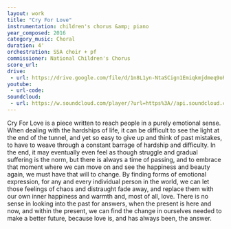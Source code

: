 ```yaml
---
layout: work
title: "Cry For Love"
instrumentation: children's chorus &amp; piano
year_composed: 2016
category_music: Choral
duration: 4'
orchestration: SSA choir + pf
commissioner: National Children's Chorus
score_url:
drive:
 - url: https://drive.google.com/file/d/1n8L1yn-NtaSCign1Emiqkmjdmeq9oRtq/preview
youtube:
 - url-code:
soundcloud: 
 - url: https://w.soundcloud.com/player/?url=https%3A//api.soundcloud.com/tracks/789513028&color=%23ff5500&auto_play=false&hide_related=false&show_comments=true&show_user=true&show_reposts=false&show_teaser=true&visual=true
---
```


Cry For Love is a piece written to reach people in a purely emotional sense. When dealing with the hardships of life, it can be difficult to see the light at the end of the tunnel, and yet so easy to give up and think of past mistakes, to have to weave through a constant barrage of hardship and difficulty. In the end, it may eventually even feel as though struggle and gradual suffering is the norm, but there is always a time of passing, and to embrace that moment where we can move on and see the happiness and beauty again, we must have that will to change. By finding forms of emotional expression, for any and every individual person in the world, we can let those feelings of chaos and distraught fade away, and replace them with our own inner happiness and warmth and, most of all, love. There is no sense in looking into the past for answers, when the present is here and now, and within the present, we can find the change in ourselves needed to make a better future, because love is, and has always been, the answer.